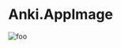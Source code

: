 # Anki.AppImage

![foo](https://github.com/nx-appbuild-hub/Anki.AppImage//actions/workflows/makefile.yml/badge.svg)

